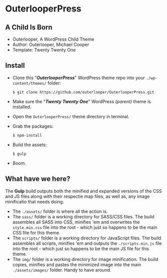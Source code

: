 # OuterlooperPress

## A Child Is Born

- Outerlooper, A WordPress Child Theme
- Author: Outerlooper, Michael Cooper
- Template: Twenty Twenty One

## Install

- Clone this "***OuterlooperPress***" WordPress theme repo into your `./wp-content/themes/` folder:

    `$ git clone https://github.com/outerlooper/OuterlooperPress.git`

- Make sure the "***Twenty Twenty One***" WordPress *(parent)* theme is installed.
- Open the `OuterlooperPress/` theme directory in terminal.
- Grab the packages:

    `$ npm-install`

- Build the assets:

    `$ gulp`

- Boom.

## What have we here?

The **Gulp** build outputs both the minified and expanded versions of the CSS and JS files along with their respectie map files, as well as, any image minificatio that needs doing.

- The `./assets/` folder is where all the action is.
- The `sass/` folder is a working directory for SASS/CSS files. The build assembles all SASS into CSS, minifies 'em and overwrites the `style.min.css` file into the root - which just so happens to be the main CSS file for this theme.
- The `scripts/` folder is a working directory for JavaScript files. The build assembles all scripts, minifies 'em and outputs the `./scripts.min.js` file into the root - which just so happens to be the main JS file for this theme.
- The `img/` folder is a working directory for image minification. The build copies, minifies and pastes the minimized image into the main `./assets/images/` folder. Handy to have around.

